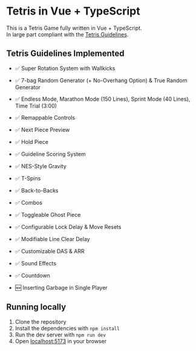 # Tetris in Vue + TypeScript

This is a Tetris Game fully written in Vue + TypeScript.  
In large part compliant with the [Tetris Guidelines](https://tetris.fandom.com/wiki/Tetris_Guideline).

## Tetris Guidelines Implemented

-   ✅ Super Rotation System with Wallkicks
-   ✅ 7-bag Random Generator (+ No-Overhang Option) & True Random Generator
-   ✅ Endless Mode, Marathon Mode (150 Lines), Sprint Mode (40 Lines), Time Trial (3:00)
-   ✅ Remappable Controls
-   ✅ Next Piece Preview
-   ✅ Hold Piece
-   ✅ Guideline Scoring System
-   ✅ NES-Style Gravity
-   ✅ T-Spins
-   ✅ Back-to-Backs
-   ✅ Combos
-   ✅ Toggleable Ghost Piece
-   ✅ Configurable Lock Delay & Move Resets
-   ✅ Modifiable Line Clear Delay
-   ✅ Customizable DAS & ARR
-   ✅ Sound Effects
-   ✅ Countdown

-   🆕 Inserting Garbage in Single Player

## Running locally

1. Clone the repository
2. Install the dependencies with `npm install`
3. Run the dev server with `npm run dev`
4. Open [localhost:5173](http://localhost:5173) in your browser
